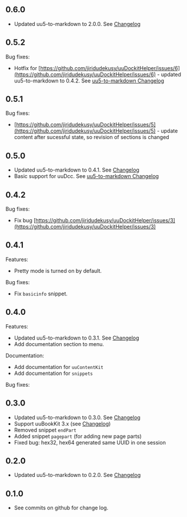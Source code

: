 0.6.0
-----

* Updated uu5-to-markdown to 2.0.0. See [Changelog](https://github.com/jiridudekusy/uu5-to-markdown/blob/master/doc/CHANGELOG.md)

0.5.2
-----

Bug fixes:
* Hotfix for [https://github.com/jiridudekusy/uuDockitHelper/issues/6](https://github.com/jiridudekusy/uuDockitHelper/issues/6) - updated uu5-to-markdown to 0.4.2. See [uu5-to-markdown Changelog](https://github.com/jiridudekusy/uu5-to-markdown/blob/master/doc/CHANGELOG.md)

0.5.1
-----

Bug fixes:
* [https://github.com/jiridudekusy/uuDockitHelper/issues/5](https://github.com/jiridudekusy/uuDockitHelper/issues/5) - update content after sucessful state, so revision of sections is changed 

0.5.0
-----

* Updated uu5-to-markdown to 0.4.1. See [Changelog](https://github.com/jiridudekusy/uu5-to-markdown/blob/master/doc/CHANGELOG.md)
* Basic support for uuDcc. See [uu5-to-markdown Changelog](https://github.com/jiridudekusy/uu5-to-markdown/blob/master/doc/CHANGELOG.md)

0.4.2
-----

Bug fixes:
* Fix bug [https://github.com/jiridudekusy/uuDockitHelper/issues/3](https://github.com/jiridudekusy/uuDockitHelper/issues/3) 

0.4.1
-----
Features: 
* Pretty mode is turned on by default.

Bug fixes:
* Fix `basicinfo` snippet.  

0.4.0
-----
Features: 
* Updated uu5-to-markdown to 0.3.1. See [Changelog](https://github.com/jiridudekusy/uu5-to-markdown/blob/master/doc/CHANGELOG.md)
* Add documentation section to menu.

Documentation:
* Add documentation for `uuContentKit`
* Add documentation for `snippets`

Bug fixes:

0.3.0
-----
* Updated uu5-to-markdown to 0.3.0. See [Changelog](https://github.com/jiridudekusy/uu5-to-markdown/blob/master/doc/CHANGELOG.md)
* Support uuBookKit 3.x (see [Changelog](https://uuos9.plus4u.net/uu-bookkitg01-main/78462435-e3f5c648e85f4319bd8fc25ea5be6c2c/book/page?code=rn_3))
* Removed snippet `endPart`
* Added  snippet `pagepart` (for adding new page parts)
* Fixed bug: hex32, hex64 generated same UUID in one session

0.2.0
-----
* Updated uu5-to-markdown to 0.2.0. See [Changelog](https://github.com/jiridudekusy/uu5-to-markdown/blob/master/doc/CHANGELOG.md)

0.1.0
-----
* See commits on github for change log.
